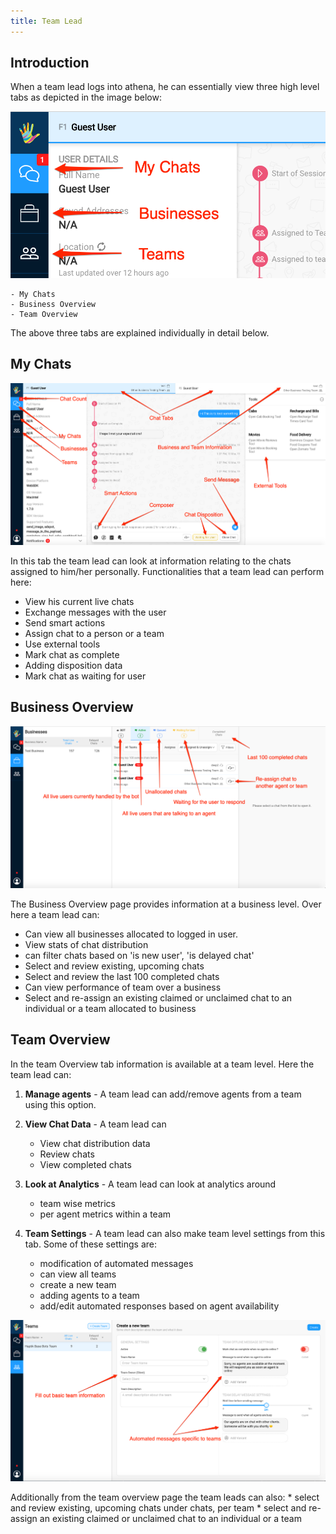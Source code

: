 ```yaml
---
title: Team Lead
---
```


## Introduction

When a team lead logs into athena, he can essentially view three high level tabs as depicted in the image below:

![athena_tabs](assets/athena_tabs.png)

	- My Chats
	- Business Overview
	- Team Overview

The above three tabs are explained individually in detail below.

## My Chats

![my_chats](assets/my_chats.png)

In this tab the team lead can look at information relating to the chats assigned to him/her personally. Functionalities that a team lead can perform here:
	
  * View his current live chats
  * Exchange messages with the user
  * Send smart actions
  * Assign chat to a person or a team
  * Use external tools
  * Mark chat as complete
  * Adding disposition data
  * Mark chat as waiting for user

## Business Overview

![business_tab](assets/business_tab.png)

The Business Overview page provides information at a business level. Over here a team lead can:
	
* Can view all businesses allocated to logged in user.
* View stats of chat distribution
* can filter chats based on 'is new user', 'is delayed chat'
* Select and review existing, upcoming chats
* Select and review the last 100 completed chats
* Can view performance of team over a business
* Select and re-assign an existing claimed or unclaimed chat to an   individual or a team allocated to business


## Team Overview
In the team Overview tab information is available at a team level. Here the team lead can: 

1) **Manage agents** - A team lead can add/remove agents from a team using this option.

2) **View Chat Data** - A team lead can
   	* View chat distribution data
    * Review chats
  	* View completed chats

3) **Look at Analytics** - A team lead can look at analytics around
     * team wise metrics
	 * per agent metrics within a team

4) **Team Settings** - A team lead can also make team level settings from this tab. Some of these settings are:
	* modification of automated messages
	* can view all teams
	* create a new team
	* adding agents to a team
	* add/edit automated responses based on agent availability

![create_new_team](assets/create_new_team.png)

Additionally from the team overview page the team leads can also:
	* select and review existing, upcoming chats under chats, per team
	* select and re-assign an existing claimed or unclaimed chat to an individual or a team
